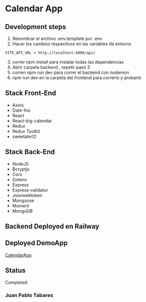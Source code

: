 # Calendar App

## Development steps

1. Renombrar el archivo .env.template por .env
2. Hacer los cambios respectivos en las variables de entorno

```
VITE_API_URL = http://localhost:4000/api/
```

3. correr npm install para instalar todas las dependencias
4. Abrir carpeta backend , repetir paso 3
5. corren npm run dev para correr el backend con nodemon
6. npm run dev en la carpeta del frontend para correrlo y probarlo

## Stack Front-End
- Axios
- Date-fns
- React
- React-big-calendar
- Redux
- Redux Toolkit
- sweetalert2

## Stack Back-End
- NodeJS
- Bcryptjs
- Cors
- Dotenv
- Express
- Express-validator
- Jsonwebtoken
- Mongoose
- Moment
- MongoDB

## Backend Deployed en Railway

## Deployed DemoApp
[CalendarApp](https://jutaga.github.io/auth/login) 

## Status
Completed

### Juan Pablo Tabares

